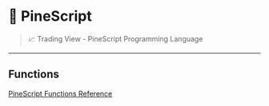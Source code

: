 # 🌲 PineScript

> 📈 Trading View - PineScript Programming Language

---

## Functions

[PineScript Functions Reference](https://www.tradingview.com/pine-script-reference/v5)

